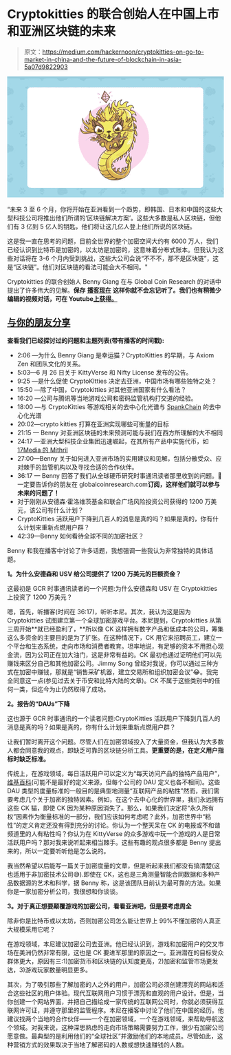 # Cryptokitties 的联合创始人在中国上市和亚洲区块链的未来

> 原文：<https://medium.com/hackernoon/cryptokitties-on-go-to-market-in-china-and-the-future-of-blockchain-in-asia-5a07d9822903>

![](img/a70c9a377fcb6cf844577152318d9fd9.png)

“未来 3 至 6 个月，你将开始在亚洲看到一个趋势，即韩国、日本和中国的这些大型科技公司将推出他们所谓的‘区块链解决方案’。这些大多数是私人区块链，但他们有 3 亿到 5 亿人的钥匙，他们将让这几亿人登上他们所说的区块链。

这是我一直在思考的问题，目前全世界的整个加密空间大约有 6000 万人，我们已经认识到比特币是加密的，以太坊是加密的，这意味着分布式账本。但我认为这些对话将在 3-6 个月内受到挑战，这些大公司会说“不不不，那不是区块链”，这是“区块链”。他们对区块链的看法可能会大不相同。"

Cryptokitties 的联合创始人 Benny Giang 在与 Global Coin Research 的对话中提出了许多伟大的见解。**保存** [**播客现在**](https://apple.co/2yX1oOB) **这样你就不会忘记听了。我们也有稍微少编辑的视频对话，可在 Youtube**[**上获得。**](http://bit.ly/2tVxPXU)

## [与你的朋友分享](https://twitter.com/share?url=http%3A%2F%2Feepurl.com%2FdzROb9&text=Binance+not+going+to+IPO%3B+India+bank+adopts+Ripple+software+but+not+tokens%3B+Korea+shifting+tone+to+blockchain%3B+special+launch+this+weekend%C2%A0%E2%9C%A8%E2%9C%A8+via+%40Globalcoinrsrch&count=none)

**查看我们已经探讨过的问题和主题列表(带有播客的时间戳):**

*   2:06 —为什么 Benny Giang 是幸运猫？CryptoKitties 的早期，与 Axiom Zen 和团队文化的关系。
*   5:03—6 月 26 日关于 KittyVerse 和 Nifty License 发布的公告。
*   9:25 —是什么促使 CryptoKItties 决定去亚洲，中国市场有哪些独特之处？
*   15:50 —除了中国，Cryptokitties 对其他亚洲国家有什么看法？
*   16:20 —公司与腾讯等当地游戏公司和密码监管机构打交道的经验。
*   18:00 —与 CryptoKitties 等游戏相关的去中心化光谱与 [SpankChain](http://bit.ly/2Ne7nlh) 的去中心化光谱
*   20:02—crypto kitties 打算在亚洲实现哪些可衡量的目标
*   21:15 — Benny 对亚洲区块链的未来预测可能与我们在西方所理解的大不相同
*   24:17 —亚洲大型科技企业集团迅速崛起，在其所有产品中实施代币，如 [17Media 的 Mithril](http://bit.ly/2tKk7YF)
*   27:00—Benny 关于如何进入亚洲市场的实用建议和见解，包括分散受众、应对棘手的监管机构以及寻找合适的合作伙伴。
*   36:17 — Benny 回答了我们从全球硬币研究时事通讯读者那里收到的问题。💖一定要告诉你的朋友在 globalcoinresearch.com**订阅，这样他们就可以参与未来的问题了！**
*   对于刚刚从安德森·霍洛维茨基金和联合广场风险投资公司获得的 1200 万美元，该公司有什么计划？
*   CryptoKitties 活跃用户下降到几百人的消息是真的吗？如果是真的，你有什么计划来重新点燃用户群？
*   42:39—Benny 如何看待全球不同的加密社区？

Benny 和我在播客中讨论了许多话题，我想强调一些我认为非常独特的具体话题。

**1。为什么安德森和 USV 给公司提供了 1200 万美元的巨额资金？**

这最初是 GCR 时事通讯读者的一个问题:为什么安德森和 USV 在 Cryptokitties 上投资了 1200 万美元？

嗯，首先，听播客(时间在 36:17)，听听本尼。其次，我认为这是因为 Cryptokitties 试图建立第一个全球加密游戏平台。本尼提到，Cryptokitties 从第三周开始**就已经盈利了，**所以像 CK 这样拥有数字产品和低成本的公司，筹集这么多资金的主要目的是为了扩张。在这种情况下，CK 用它来招聘员工，建立一个平台和生态系统，走向市场和消费者教育。坦率地说，有足够的资本不用担心现金流，因为公司正在加大油门，这是非常有益的。CK 最初也通过证明他们可以先赚钱来区分自己和其他加密公司。Jimmy Song 曾经对我说，你可以通过三种方式在加密中赚钱，那就是“销售采矿机器，建立交易所和组织加密会议”😂。我完全同意这一点(参见过去关于币安和比特大陆的文章)。CK 不属于这些类别中的任何一类，但迄今为止仍然取得了成功。

**2。报告的“DAUs”下降**

这也源于 GCR 时事通讯的一个读者问题:CryptoKitties 活跃用户下降到几百人的消息是真的吗？如果是真的，你有什么计划来重新点燃用户群？

让我们暂时离开这个问题。尽管人们在加密领域投入了大量资金，但我认为大多数人都会同意我的观点，即缺乏可靠的区块链分析工具。**更重要的是，在定义用户指标时缺乏标准。**

传统上，在游戏领域，每日活跃用户可以定义为“每天访问产品的独特产品用户”，[维基百科](http://bit.ly/2tLJIjR)(可能不是最好的定义来源，但每个公司的 DAU 定义也各不相同)。这些 DAU 类型的度量标准的一般目的是典型地测量“互联网产品的粘性”然而，我们需要考虑几个关于加密的独特因素。例如，在这个去中心化的世界里，我们永远拥有这些 CK 猫，即使 CK 因为某种原因消失了。那么，如果我们决定将“永久所有权”因素作为衡量标准的一部分，我们应该如何考虑呢？此外，加密世界中“粘性”的定义肯定还没有得到充分的讨论。你认为一个整天呆在 CK 的电报或不和谐频道里的人有粘性吗？你认为在 KittyVerse 的众多游戏中玩一个游戏的人是日常活跃用户吗？那对我来说听起来相当棘手。这些有趣的观点很多都是 Benny 提出来的，所以一定要听听他是怎么说的。

我当然希望以后能写一篇关于加密度量的文章，但是听起来我们都没有搞清楚(这也适用于非加密技术公司😅).即使在 CK，这也是三角测量智能合同数据和多种产品数据源的艺术和科学，据 Benny 称，这是该团队目前认为最可靠的方法。如果你是一家加密分析公司，我很想和你谈谈。

**3。对于真正想要颠覆游戏的加密公司，看看亚洲吧，但是要考虑周全**

除非你是比特币或以太坊，否则加密公司怎么能让世界上 99%不懂加密的人真正大规模采用它呢？

在游戏领域，本尼建议加密公司去亚洲。他已经认识到，游戏和加密用户的交叉市场在美洲仍然非常有限，这也是 CK 要进军那里的原因之一。亚洲潜在的目标受众群体更大，原因有三:1)加密货币和区块链的认知度更高，2)加密和监管市场更发达，3)游戏玩家数量明显更多。

其次，为了吸引那些了解加密的人之外的用户，加密公司必须创建漂亮的网站和适合这些社区的用户体验。现代互联网用户习惯于漂亮和直观的用户设计。但是，当你创建一个网站界面，并把自己描绘成一家传统的互联网公司时，你就必须获得互联网许可证，并遵守那里的监管程序。本尼在播客中讨论了他们在中国的经历。他建议找两个当地的合作伙伴——一个在加密领域，一个在游戏领域，来帮助导航这个领域。对我来说，这种深思熟虑的走向市场策略需要努力工作，很少有加密公司愿意做。最典型的是利用他们的“全球社区”并激励他们的本地成员。尽管如此，这种营销方式的效果取决于当地了解密码的人数或想快速赚钱的人数。